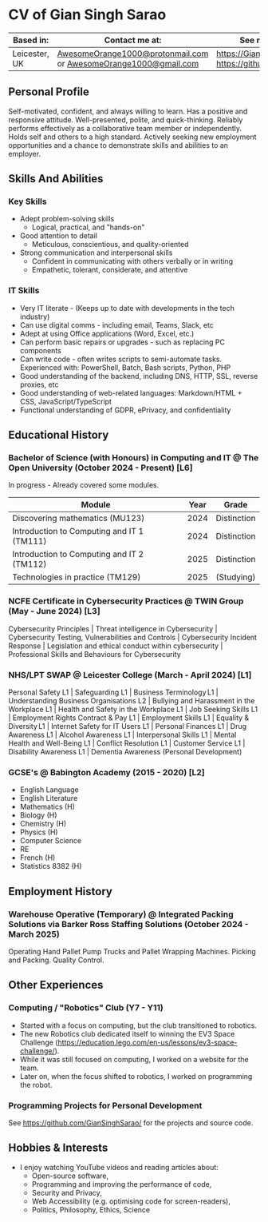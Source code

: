 # CV of Gian Singh Sarao

|Based in:|Contact me at:|See my public work at:|
|-|-|-|
|Leicester, UK|<AwesomeOrange1000@protonmail.com> or <AwesomeOrange1000@gmail.com>|<https://GianSinghSarao.github.io/> <https://github.com/GianSinghSarao/>|

## Personal Profile

Self-motivated, confident, and always willing to learn. Has a positive and responsive attitude. Well-presented, polite, and quick-thinking. Reliably performs effectively as a collaborative team member or independently. Holds self and others to a high standard. Actively seeking new employment opportunities and a chance to demonstrate skills and abilities to an employer.

## Skills And Abilities

### Key Skills

- Adept problem-solving skills
  - Logical, practical, and "hands-on"
- Good attention to detail
  - Meticulous, conscientious, and quality-oriented
- Strong communication and interpersonal skills
  - Confident in communicating with others verbally or in writing
  - Empathetic, tolerant, considerate, and attentive

### IT Skills

- Very IT literate - (Keeps up to date with developments in the tech industry)
- Can use digital comms - including email, Teams, Slack, etc
- Adept at using Office applications (Word, Excel, etc.)
- Can perform basic repairs or upgrades - such as replacing PC components
- Can write code - often writes scripts to semi-automate tasks. Experienced with: PowerShell, Batch, Bash scripts, Python, PHP
- Good understanding of the backend, including DNS, HTTP, SSL, reverse proxies, etc
- Good understanding of web-related languages: Markdown/HTML + CSS, JavaScript/TypeScript
- Functional understanding of GDPR, ePrivacy, and confidentiality

## Educational History

### Bachelor of Science (with Honours) in Computing and IT @ The Open University (October 2024 - Present) [L6]

In progress - Already covered some modules.

| Module                                     | Year | Grade             |
| ------------------------------------------ | ---- | ----------------- |
| Discovering mathematics (MU123)            | 2024 | Distinction       |
| Introduction to Computing and IT 1 (TM111) | 2024 | Distinction       |
| Introduction to Computing and IT 2 (TM112) | 2025 | Distinction       |
| Technologies in practice (TM129)           | 2025 | (Studying)        |

### NCFE Certificate in Cybersecurity Practices @ TWIN Group (May - June 2024) [L3]

Cybersecurity Principles | Threat intelligence in Cybersecurity | Cybersecurity Testing, Vulnerabilities and Controls | Cybersecurity Incident Response | Legislation and ethical conduct within cybersecurity | Professional Skills and Behaviours for Cybersecurity

### NHS/LPT SWAP @ Leicester College (March - April 2024) [L1]

Personal Safety L1 | Safeguarding L1 | Business Terminology L1 | Understanding Business Organisations L2 | Bullying and Harassment in the Workplace L1 | Health and Safety in the Workplace L1 | Job Seeking Skills L1 | Employment Rights Contract & Pay L1 | Employment Skills L1 | Equality & Diversity L1 | Internet Safety for IT Users L1 | Personal Finances L1 | Drug Awareness L1 | Alcohol Awareness L1 | Interpersonal Skills L1 | Mental Health and Well-Being L1 | Conflict Resolution L1 | Customer Service L1 | Disability Awareness L1 | Dementia Awareness (Personal Development)

### GCSE's @ Babington Academy (2015 - 2020) [L2]

- English Language
- English Literature
- Mathematics (H)
- Biology (H)
- Chemistry (H)
- Physics (H)
- Computer Science
- RE
- French (H)
- Statistics 8382 (H)

## Employment History

### Warehouse Operative (Temporary) @ Integrated Packing Solutions via Barker Ross Staffing Solutions (October 2024 - March 2025)

Operating Hand Pallet Pump Trucks and Pallet Wrapping Machines. Picking and Packing. Quality Control.

## Other Experiences

### Computing / "Robotics" Club (Y7 - Y11)

- Started with a focus on computing, but the club transitioned to robotics.
- The new Robotics club dedicated itself to winning the EV3 Space Challenge (<https://education.lego.com/en-us/lessons/ev3-space-challenge/>).
- While it was still focused on computing, I worked on a website for the team.
- Later on, when the focus shifted to robotics, I worked on programming the robot.

### Programming Projects for Personal Development

See <https://github.com/GianSinghSarao/> for the projects and source code.

## Hobbies & Interests

- I enjoy watching YouTube videos and reading articles about:
  - Open-source software,
  - Programming and improving the performance of code,
  - Security and Privacy,
  - Web Accessibility (e.g. optimising code for screen-readers),
  - Politics, Philosophy, Ethics, Science

<!--
**GianSinghSarao/GianSinghSarao** is a ✨ _special_ ✨ repository because its `README.md` (this file) appears on your GitHub profile.

Here are some ideas to get you started:

- 🔭 I’m currently working on ...
- 🌱 I’m currently learning ...
- 👯 I’m looking to collaborate on ...
- 🤔 I’m looking for help with ...
- 💬 Ask me about ...
- 📫 How to reach me: ...
- 😄 Pronouns: ...
- ⚡ Fun fact: ...
-->
